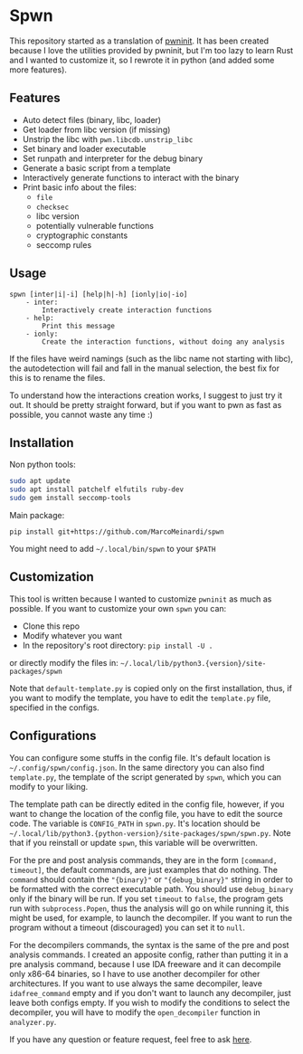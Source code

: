 # Spwn

This repository started as a translation of
[pwninit](https://github.com/io12/pwninit). It has been created because I
love the utilities provided by pwninit, but I'm too lazy to learn Rust and
I wanted to customize it, so I rewrote it in python (and added
some more features).

## Features
 * Auto detect files (binary, libc, loader)
 * Get loader from libc version (if missing)
 * Unstrip the libc with `pwn.libcdb.unstrip_libc`
 * Set binary and loader executable
 * Set runpath and interpreter for the debug binary
 * Generate a basic script from a template
 * Interactively generate functions to interact with the binary
 * Print basic info about the files:
   * `file`
   * `checksec`
   * libc version
   * potentially vulnerable functions
   * cryptographic constants
   * seccomp rules

## Usage
```
spwn [inter|i|-i] [help|h|-h] [ionly|io|-io]
	- inter:
	    Interactively create interaction functions
	- help:
	    Print this message
	- ionly:
		Create the interaction functions, without doing any analysis
```

If the files have weird namings (such as the libc name not starting with
libc), the autodetection will fail and fall in the manual selection,
the best fix for this is to rename the files.

To understand how the interactions creation works, I suggest to just try
it out. It should be pretty straight forward, but if you want to pwn
as fast as possible, you cannot waste any time :)

## Installation
Non python tools:
```bash
sudo apt update
sudo apt install patchelf elfutils ruby-dev
sudo gem install seccomp-tools
```
Main package:
```
pip install git+https://github.com/MarcoMeinardi/spwn
```
You might need to add `~/.local/bin/spwn` to your `$PATH`

## Customization
This tool is written because I wanted to customize `pwninit` as much
as possible. If you want to customize your own `spwn` you can:
 - Clone this repo
 - Modify whatever you want
 - In the repository's root directory: `pip install -U .`

or directly modify the files in:
`~/.local/lib/python3.{version}/site-packages/spwn`

Note that `default-template.py` is copied only on the first installation,
thus, if you want to modify the template, you have to edit the
`template.py` file, specified in the configs.

## Configurations
You can configure some stuffs in the config file. It's default location
is `~/.config/spwn/config.json`. In the same directory you can also find
`template.py`, the template of the script generated by `spwn`, which
you can modify to your liking.

The template path can be directly edited in the config file, however,
if you want to change the location of the config file, you have to
edit the source code. The variable is `CONFIG_PATH` in `spwn.py`.
It's location should be
`~/.local/lib/python3.{python-version}/site-packages/spwn/spwn.py`.
Note that if you reinstall or update `spwn`,
this variable will be overwritten.

For the pre and post analysis commands, they are in the form
`[command, timeout]`, the default commands, are just examples that
do nothing. The `command` should contain the `"{binary}"` or
`"{debug_binary}"` string in order to be formatted with the correct
executable path. You should use `debug_binary` only if the binary
will be run. If you set `timeout` to `false`, the program gets
run with `subprocess.Popen`, thus the analysis will go on while
running it, this might be used, for example, to launch the decompiler.
If you want to run the program without a timeout (discouraged) you
can set it to `null`.

For the decompilers commands, the syntax is the same of the pre and
post analysis commands. I created an apposite config, rather than
putting it in a pre analysis command, because I use IDA freeware
and it can decompile only x86-64 binaries, so I have to use another
decompiler for other architectures. If you want to use always the
same decompiler, leave `idafree_command` empty and if you don't want
to launch any decompiler, just leave both configs empty. If you wish
to modify the conditions to select the decompiler, you will have to
modify the `open_decompiler` function in `analyzer.py`.


If you have any question or feature request, feel free to ask
[here](https://github.com/MarcoMeinardi/spwn/issues).
